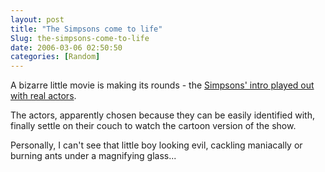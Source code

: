 ```yaml
---
layout: post
title: "The Simpsons come to life"
Slug: the-simpsons-come-to-life
date: 2006-03-06 02:50:50
categories: [Random]
---
```

A bizarre little movie is making its rounds - the [Simpsons' intro played out with real actors](http://www.thesun.co.uk/article/0,,2004580002-2006100428,00.html).

The actors, apparently chosen because they can be easily identified with, finally settle on their couch to watch the cartoon version of the show.

Personally, I can't see that little boy looking evil, cackling maniacally or burning ants under a magnifying glass...
